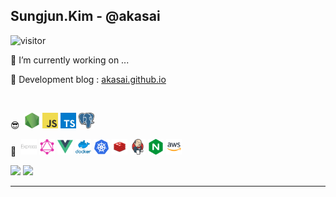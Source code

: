 ## Sungjun.Kim - @akasai

<img src="https://visitor-badge.laobi.icu/badge?page_id=akasai/akasai" alt="visitor"/>

🐋 I’m currently working on ...

🔗 Development blog : [akasai.github.io](https://akasai.github.io)  

<br/>

<p align="">
😎&nbsp;
<code><img height="25" src="https://raw.githubusercontent.com/github/explore/master/topics/nodejs/nodejs.png"></code>
<code><img height="25" src="https://raw.githubusercontent.com/github/explore/master/topics/javascript/javascript.png"></code>
<code><img height="25" src="https://raw.githubusercontent.com/github/explore/master/topics/typescript/typescript.png"></code>
<code><img height="25" src="https://raw.githubusercontent.com/github/explore/master/topics/postgresql/postgresql.png"></code>
</p>

<p align="">
🙂&nbsp;
<code><img height="25" src="https://raw.githubusercontent.com/github/explore/master/topics/express/express.png"></code>
<code><img height="25" src="https://raw.githubusercontent.com/github/explore/master/topics/graphql/graphql.png"></code>
<code><img height="25" src="https://raw.githubusercontent.com/github/explore/master/topics/vue/vue.png"></code>  
<code><img height="25" src="https://raw.githubusercontent.com/github/explore/master/topics/docker/docker.png"></code>
<code><img height="25" src="https://raw.githubusercontent.com/github/explore/master/topics/kubernetes/kubernetes.png"></code>
<code><img height="25" src="https://raw.githubusercontent.com/github/explore/master/topics/redis/redis.png"></code>
<code><img height="25" src="https://raw.githubusercontent.com/github/explore/master/topics/jenkins/jenkins.png"></code>
<code><img height="25" src="https://raw.githubusercontent.com/github/explore/master/topics/nginx/nginx.png"></code>
<code><img height="25" src="https://raw.githubusercontent.com/github/explore/master/topics/aws/aws.png"></code>
</p>

<p align="">
  <img src="https://github-readme-stats.vercel.app/api/top-langs/?username=akasai&show_icons=true&count_private=true&hide=html,python,php" />
  <img src="https://github-readme-stats.vercel.app/api?username=akasai&show_icons=true&line_height=24&count_private=true&hide=contribs&include_all_commits=true" />
</p>

---
